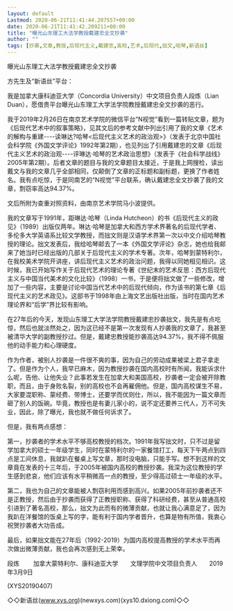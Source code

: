 ```yaml
---
layout: default
Lastmod: 2020-06-21T11:41:44.207557+00:00
date: 2020-06-21T11:41:42.209211+00:00
title: "曝光山东理工大法学教授戴建忠全文抄袭"
author: ""
tags: [抄袭,文章,教授,后现代主义,戴建忠,高校,艺术,后现代,拙文,哈琴,新语丝]
---
```


曝光山东理工大法学教授戴建忠全文抄袭

方先生及“新语丝”平台：

我是加拿大康科迪亚大学（Concordia University）中文项目负责人段炼（Lian Duan），愿借贵平台曝光山东理工大学法学院教授戴建忠全文抄袭的恶行。

我于2019年2月26日在南京艺术学院的微信平台“N视觉”看到一篇转贴文章，题为《后现代艺术中的叙事策略》，见其文后的参考文献中列出引用了我的文章《艺术的解构与重建----读琳达?哈琴<后现代主义艺术的政治观>》（发表于北京中国社会科学院《外国文学评论》1992年第2期），也见列出了引用戴建忠的文章《后现代主义艺术的政治观----评琳达·哈琴的艺术政治思想》（发表于《社会科学战线》2005年第2期）。后者文章的题目与我的文章题目太接近，于是我上网搜检，读出戴文与我的文章几乎全部相同，仅颠倒了文章的正标题和副标题，更换了作者姓名。我有点吃惊，于是同南艺的“N视觉”平台联系，确认戴建忠全文抄袭了我的文章，剽窃率高达94.37%。

文后所附为查重对照资料，由南京艺术学院马小波提供。

我的文章写于1991年，距琳达·哈琴（Linda Hutcheon）的书《后现代主义的政见》（1989）出版仅两年。琳达·哈琴是加拿大和西方学术界著名的后现代学者、多伦多大学英语系比较文学教授，而拙文则是汉语学术界第一次以中文介绍哈琴教授的理论。拙文发表后，我给哈琴邮去了一本《外国文学评论》杂志，她也给我邮来了她当时已经出版的几部关于后现代主义的学术专著。次年，哈琴到蒙特利尔，在我校美术学院开讲座，讲后现代主义艺术的政治问题，我得以同她相见相识。这时候，我已开始写作关于后现代艺术的理论专著《世纪末的艺术反思：西方后现代主义与中国当代美术的文化比较》（1998）一书，于是便将拙文做了一些修改，增加了一些内容，主要是讨论中国当代艺术中的后现代倾向，作为该书的第七章《后现代主义的艺术政见》。这部书于1998年由上海文艺出版社出版，当时在国内艺术理论界和“后学”界比较有影响。

在27年后的今天，发现山东理工大学法学院教授戴建忠抄袭拙文，我先是有点吃惊，然后也就淡然处之，因为这已经不是第一次发现有人抄袭我的文章了，我甚至被清华大学的副教授抄过。但是，戴建忠教授能抄袭高达94.37%，我不得不佩服他的动手能力和心理硬度。

作为作者，被别人抄袭是一件很不爽的事，因为自己的劳动成果被梁上君子拿走了。但是作为个人，我早已麻木，因为教授抄袭在国内高校时有所闻，我能诉求什么呢，告他、让他失业？此事若发生在加拿大和美国高校，抄袭者一定会被开除教职，而且，由于身败名裂，别的高校也不会再雇佣他。但是，国内高校谋生不易，大家要混职称、蒙经费、带博士，还要学而优则仕，所以，我不能因为一篇文章而砸了别人的饭碗。毕竟，教授也是有妻儿家小的，说不定还要养三代人，万不可失业，因此，除了曝光，我也就不做任何诉求了。

但是，我有两点感想：

第一，抄袭者的学术水平不够高校教授的档次。1991年我写拙文时，只不过是留学加拿大的硕士一年级学生，同时在蒙特利尔的一家餐馆打工，每天下午两点到四点是工间休息，我就趴在餐桌上写文章，那时没电脑，只能手写。想不到这样的文章竟在发表的十三年后，于2005年被国内高校的教授抄袭。我深为这位教授的学生感到悲哀，他们应该有水平稍微高一点的教授，至少得高过硕士一年级的水平。

第二，我也为自己的文章能被人剽窃利用而感到高兴。如果2005年前抄袭者还不是正教授，然后由于抄袭而获得了正教授职称、获得了科研经费，甚至从普通高校引进到了著名高校，那么，拙文为此而有的微薄贡献，也就让我心满意足了，因为我趴在洋餐馆的饭桌上写的字，能有利于国内学者晋升，也算是物有所值，我衷心祝贺抄袭者大功告成。

最后，如果拙文能在27年后（1992-2019）为国内高校提高教授的学术水平而再次做出微薄贡献，我也会再次感到无上荣幸。

段炼 　　加拿大蒙特利尔、康科迪亚大学　　文理学院中文项目负责人　　2019年3月9日

(XYS20190407)

◇◇新语丝(www.xys.org)(newxys.com)(xys10.dxiong.com)◇◇

